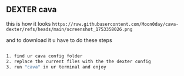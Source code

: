 ##    DEXTER cava 

this is how it looks 
```https://raw.githubusercontent.com/Moon0day/cava-dexter/refs/heads/main/screenshot_1753358026.png```

and to download it u have to do these steps

```bash

1. find ur cava config folder
2. replace the current files with the the dexter config
3. run "cava" in ur terminal and enjoy
```
